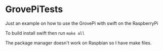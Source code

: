 # GrovePiTests

Just an example on how to use the GrovePi with swift on the RaspberryPi

To build install swift then run `make all`

The package manager doesn't work on Raspbian so I have make files.
